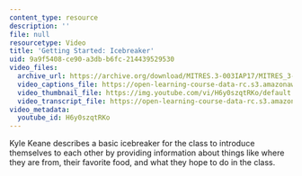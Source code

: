 ```yaml
---
content_type: resource
description: ''
file: null
resourcetype: Video
title: 'Getting Started: Icebreaker'
uid: 9a9f5408-ce90-a3db-b6fc-214439529530
video_files:
  archive_url: https://archive.org/download/MITRES.3-003IAP17/MITRES_3-003IAP17_Class_Activities_03_300k.mp4
  video_captions_file: https://open-learning-course-data-rc.s3.amazonaws.com/res-3-003-learn-to-build-your-own-videogame-with-the-unity-game-engine-and-microsoft-kinect-january-iap-2017/7244b9173549533fa99e05db348b7683_H6y0szqtRKo.vtt
  video_thumbnail_file: https://img.youtube.com/vi/H6y0szqtRKo/default.jpg
  video_transcript_file: https://open-learning-course-data-rc.s3.amazonaws.com/res-3-003-learn-to-build-your-own-videogame-with-the-unity-game-engine-and-microsoft-kinect-january-iap-2017/893c5c3faf2ae35fd4ad2a97129b51fd_H6y0szqtRKo.pdf
video_metadata:
  youtube_id: H6y0szqtRKo
---
```


Kyle Keane describes a basic icebreaker for the class to introduce themselves to each other by providing information about things like where they are from, their favorite food, and what they hope to do in the class.